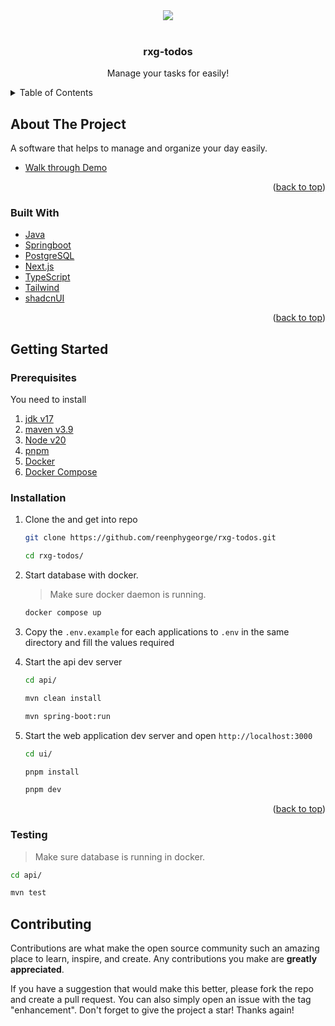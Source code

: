 <div align="center">
  <img src="https://res.cloudinary.com/rxg/image/upload/v1716671768/pika-1716671737261-1x_d1z06j.png"/>
</div>
<br />
<div align="center">
  <h3 align="center">rxg-todos</h3>
  <p align="center">
    Manage your tasks for easily! 
    <br />
  </p>
</div>

<!-- TABLE OF CONTENTS -->
<details>
  <summary>Table of Contents</summary>
  <ol>
    <li>
      <a href="#about-the-project">About The Project</a>
      <ul>
        <li><a href="#built-with">Built With</a></li>
      </ul>
    </li>
    <li>
      <a href="#getting-started">Getting Started</a>
      <ul>
        <li><a href="#prerequisites">Prerequisites</a></li>
        <li><a href="#installation">Installation</a></li>
        <li><a href="#testing">Installation</a></li>
      </ul>
    </li>
  </ol>
</details>

<!-- ABOUT THE PROJECT -->

## About The Project

A software that helps to manage and organize your day easily.
- [Walk through Demo](https://sendspark.com/share/2zh8hjte41m39ck5jnkr5q7u2mj1h5wm)

<p align="right">(<a href="#top">back to top</a>)</p>

### Built With

- [Java](https://www.java.com/en/)
- [Springboot](https://spring.io/projects/spring-boot)
- [PostgreSQL](https://www.postgresql.org/)
- [Next.js](https://nextjs.org/)
- [TypeScript](https://www.typescriptlang.org/)
- [Tailwind](https://tailwindcss.com/)
- [shadcnUI](https://ui.shadcn.com/)

<p align="right">(<a href="#top">back to top</a>)</p>

<!-- GETTING STARTED -->

## Getting Started

### Prerequisites

You need to install

1. [jdk v17](https://www.oracle.com/in/java/technologies/downloads/#java17)
2. [maven v3.9](https://maven.apache.org/download.cgi)
3. [Node v20](https://nodejs.org/en/)
4. [pnpm](https://pnpm.io/)
5. [Docker](https://docs.docker.com/get-docker/)
6. [Docker Compose](https://docs.docker.com/compose/install/)

### Installation

1. Clone the and get into repo

   ```sh
   git clone https://github.com/reenphygeorge/rxg-todos.git
   ```
   
   ```sh
   cd rxg-todos/
   ```

2. Start database with docker.

   > Make sure docker daemon is running.

   ```sh
   docker compose up
   ```

3. Copy the `.env.example` for each applications to `.env` in the same directory and fill the values required

4. Start the api dev server

   ```sh
   cd api/
   ```
   ```sh
   mvn clean install
   ```
   ```sh
   mvn spring-boot:run
   ```

5. Start the web application dev server and open `http://localhost:3000`

   ```sh
   cd ui/
   ```
   ```sh
   pnpm install
   ```
   ```sh
   pnpm dev
   ```
   
<p align="right">(<a href="#top">back to top</a>)</p>

### Testing

> Make sure database is running in docker.

   ```sh
   cd api/
   ```
   
   ```sh
   mvn test
   ```

## Contributing

Contributions are what make the open source community such an amazing place to learn, inspire, and create. Any contributions you make are **greatly appreciated**.

If you have a suggestion that would make this better, please fork the repo and create a pull request. You can also simply open an issue with the tag "enhancement".
Don't forget to give the project a star! Thanks again!
